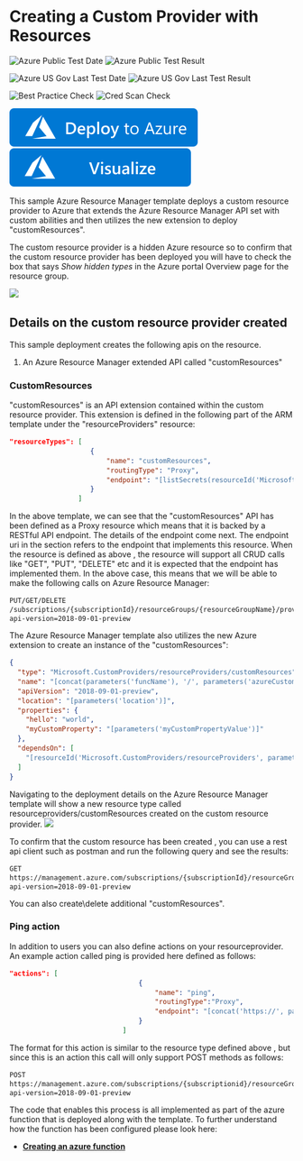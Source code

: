 # Creating a Custom Provider with Resources

![Azure Public Test Date](https://azurequickstartsservice.blob.core.windows.net/badges/101-custom-rp-with-function/PublicLastTestDate.svg)
![Azure Public Test Result](https://azurequickstartsservice.blob.core.windows.net/badges/101-custom-rp-with-function/PublicDeployment.svg)

![Azure US Gov Last Test Date](https://azurequickstartsservice.blob.core.windows.net/badges/101-custom-rp-with-function/FairfaxLastTestDate.svg)
![Azure US Gov Last Test Result](https://azurequickstartsservice.blob.core.windows.net/badges/101-custom-rp-with-function/FairfaxDeployment.svg)

![Best Practice Check](https://azurequickstartsservice.blob.core.windows.net/badges/101-custom-rp-with-function/BestPracticeResult.svg)
![Cred Scan Check](https://azurequickstartsservice.blob.core.windows.net/badges/101-custom-rp-with-function/CredScanResult.svg)

[![Deploy To Azure](https://raw.githubusercontent.com/Azure/azure-quickstart-templates/master/1-CONTRIBUTION-GUIDE/images/deploytoazure.svg?sanitize=true)](https://portal.azure.com/#create/Microsoft.Template/uri/https%3A%2F%2Fraw.githubusercontent.com%2FAzure%2Fazure-quickstart-templates%2Fmaster%2F101-custom-rp-with-function%2Fazuredeploy.json)
[![Visualize](https://raw.githubusercontent.com/Azure/azure-quickstart-templates/master/1-CONTRIBUTION-GUIDE/images/visualizebutton.svg?sanitize=true)](http://armviz.io/#/?load=https%3A%2F%2Fraw.githubusercontent.com%2FAzure%2Fazure-quickstart-templates%2Fmaster%2F101-custom-rp-with-function%2Fazuredeploy.json)

This sample Azure Resource Manager template deploys a custom resource provider
to Azure that extends the Azure Resource Manager API set with custom abilities
and then utilizes the new extension to deploy "customResources".

The custom resource provider is a hidden Azure resource so to confirm that the
custom resource provider has been deployed you will have to check the box that
says _Show hidden types_ in the Azure portal Overview page for the resource
group.

![](images/showhidden.png)

## Details on the custom resource provider created

This sample deployment creates the following apis on the resource.

1. An Azure Resource Manager extended API called "customResources"

### CustomResources

"customResources" is an API extension contained within the custom resource
provider. This extension is defined in the following part of the ARM template
under the "resourceProviders" resource:

```json
"resourceTypes": [
                    {
                        "name": "customResources",
                        "routingType": "Proxy",
                        "endpoint": "[listSecrets(resourceId('Microsoft.Web/sites/functions', parameters('funcName'), 'HttpTrigger1'), '2018-02-01').trigger_url]"
                    }
                 ]
```

In the above template, we can see that the "customResources" API has been
defined as a Proxy resource which means that it is backed by a RESTful API
endpoint. The details of the endpoint come next. The endpoint uri in the section
refers to the endpoint that implements this resource. When the resource is
defined as above , the resource will support all CRUD calls like "GET", "PUT",
"DELETE" etc and it is expected that the endpoint has implemented them. In the
above case, this means that we will be able to make the following calls on Azure
Resource Manager:

```
PUT/GET/DELETE /subscriptions/{subscriptionId}/resourceGroups/{resourceGroupName}/providers/Microsoft.CustomProviders/resourceProviders/{resourceProviderName}/customResources/{customResourceName}?api-version=2018-09-01-preview
```

The Azure Resource Manager template also utilizes the new Azure extension to
create an instance of the "customResources":

```json
{
  "type": "Microsoft.CustomProviders/resourceProviders/customResources",
  "name": "[concat(parameters('funcName'), '/', parameters('azureCustomResourceName'))]",
  "apiVersion": "2018-09-01-preview",
  "location": "[parameters('location')]",
  "properties": {
    "hello": "world",
    "myCustomProperty": "[parameters('myCustomPropertyValue')]"
  },
  "dependsOn": [
    "[resourceId('Microsoft.CustomProviders/resourceProviders', parameters('funcName'))]"
  ]
}
```

Navigating to the deployment details on the Azure Resource Manager template will
show a new resource type called resourceproviders/customResources created on the
custom resource provider. ![](images/createdcustomresource.PNG)

To confirm that the custom resource has been created , you can use a rest api
client such as postman and run the following query and see the results:

```
GET
https://management.azure.com/subscriptions/{subscriptionId}/resourceGroups/{resourceGroupName}/providers/Microsoft.CustomProviders/resourceProviders/{resourceProviderName}/customResources/{customResourceName}?api-version=2018-09-01-preview
```

You can also create\delete additional "customResources".

### Ping action

In addition to users you can also define actions on your resourceprovider. An
example action called ping is provided here defined as follows:

```json
"actions": [
                                {
                                    "name": "ping",
                                    "routingType":"Proxy",
                                    "endpoint": "[concat('https://', parameters('funcname'), '.azurewebsites.net/api/{requestPath}')]"
                                }
                            ]
```

The format for this action is similar to the resource type defined above , but
since this is an action this call will only support POST methods as follows:

```
POST
https://management.azure.com/subscriptions/{subscriptionid}/resourceGroups/{resourcegroup}/providers/Microsoft.CustomProviders/resourceProviders/{customrpname}/ping?api-version=2018-09-01-preview
```

The code that enables this process is all implemented as part of the azure
function that is deployed along with the template. To further understand how the
function has been configured please look here:

- [**Creating an azure function**](SampleFunctions/CSharpSimpleProvider/README.md)
